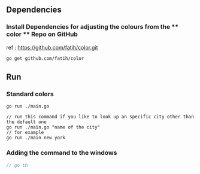 
## Dependencies 
### Install Dependencies for adjusting the colours from the  ** color ** Repo on GitHub

ref : https://github.com/fatih/color.git 

```bash
go get github.com/fatih/color
```

## Run

### Standard colors

```Print the cli app
go run ./main.go

// run this command if you like to look up an specific city other than the default one
go run ./main.go "name of the city"
// for example
go run ./main new york

```

### Adding the command to the windows

```go
// go th
